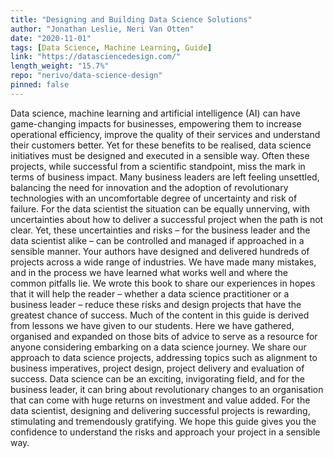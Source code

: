 ```yaml
---
title: "Designing and Building Data Science Solutions"
author: "Jonathan Leslie, Neri Van Otten"
date: "2020-11-01"
tags: [Data Science, Machine Learning, Guide]
link: "https://datasciencedesign.com/"
length_weight: "15.7%"
repo: "nerivo/data-science-design"
pinned: false
---
```


Data science, machine learning and artificial intelligence (AI) can have game-changing impacts for businesses, empowering them to increase operational efficiency, improve the quality of their services and understand their customers better. Yet for these benefits to be realised, data science initiatives must be designed and executed in a sensible way. Often these projects, while successful from a scientific standpoint, miss the mark in terms of business impact. Many business leaders are left feeling unsettled, balancing the need for innovation and the adoption of revolutionary technologies with an uncomfortable degree of uncertainty and risk of failure. For the data scientist the situation can be equally unnerving, with uncertainties about how to deliver a successful project when the path is not clear. Yet, these uncertainties and risks – for the business leader and the data scientist alike – can be controlled and managed if approached in a sensible manner. Your authors have designed and delivered hundreds of projects across a wide range of industries. We have made many mistakes, and in the process we have learned what works well and where the common pitfalls lie. We wrote this book to share our experiences in hopes that it will help the reader – whether a data science practitioner or a business leader – reduce these risks and design projects that have the greatest chance of success. Much of the content in this guide is derived from lessons we have given to our students. Here we have gathered, organised and expanded on those bits of advice to serve as a resource for anyone considering embarking on a data science journey. We share our approach to data science projects, addressing topics such as alignment to business imperatives, project design, project delivery and evaluation of success. Data science can be an exciting, invigorating field, and for the business leader, it can bring about revolutionary changes to an organisation that can come with huge returns on investment and value added. For the data scientist, designing and delivering successful projects is rewarding, stimulating and tremendously gratifying. We hope this guide gives you the confidence to understand the risks and approach your project in a sensible way.
